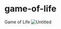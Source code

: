 # game-of-life
Game of Life
![Untitled](https://user-images.githubusercontent.com/26256477/60422095-d3a06680-9c1d-11e9-98d0-15189822b93e.png)
